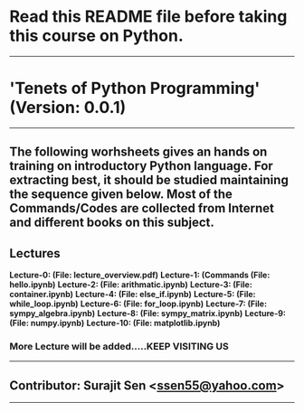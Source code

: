 # Read this README file before taking this course on Python.
---
# 'Tenets of Python Programming' (Version: 0.0.1)
---
**The following worhsheets gives an hands on training on introductory Python language. For extracting best, it should be studied  maintaining the sequence given below. Most of the Commands/Codes are collected from Internet and different books on this subject.**
---
## Lectures 
**Lecture-0: (File: lecture_overview.pdf)**
**Lecture-1: (Commands (File: hello.ipynb)**
**Lecture-2: (File: arithmatic.ipynb)**
**Lecture-3: (File: container.ipynb)**
**Lecture-4: (File: else_if.ipynb)**
**Lecture-5: (File: while_loop.ipynb)**
**Lecture-6: (File: for_loop.ipynb)**
**Lecture-7: (File: sympy_algebra.ipynb)**
**Lecture-8: (File: sympy_matrix.ipynb)**
**Lecture-9: (File: numpy.ipynb)**
**Lecture-10: (File: matplotlib.ipynb)**
### More Lecture will be added.....KEEP VISITING US
---
## Contributor: Surajit Sen <<ssen55@yahoo.com>>
---
